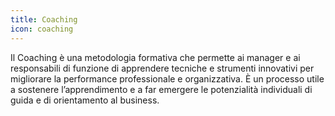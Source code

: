 ```yaml
---
title: Coaching
icon: coaching
---
```


Il Coaching è una metodologia formativa che permette ai manager e ai responsabili di funzione di apprendere tecniche e strumenti innovativi per migliorare la performance professionale e organizzativa. È un processo utile a sostenere l’apprendimento e a far emergere le potenzialità individuali di guida e di orientamento al business.
